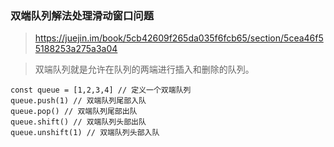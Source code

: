  ### 双端队列解法处理滑动窗口问题

 > https://juejin.im/book/5cb42609f265da035f6fcb65/section/5cea46f55188253a275a3a04


 > 双端队列就是允许在队列的两端进行插入和删除的队列。

 ```
const queue = [1,2,3,4] // 定义一个双端队列   
queue.push(1) // 双端队列尾部入队 
queue.pop() // 双端队列尾部出队   
queue.shift() // 双端队列头部出队 
queue.unshift(1) // 双端队列头部入队
 ```